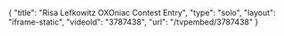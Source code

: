 {
    "title": "Risa Lefkowitz OXOniac Contest Entry",
    "type": "solo",
    "layout": "iframe-static",
    "videoId": "3787438",
    "url": "\/tvpembed\/3787438"
}